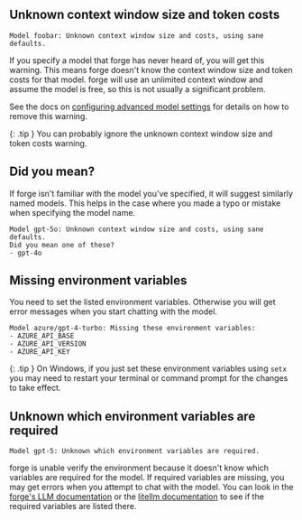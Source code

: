 
## Unknown context window size and token costs

```
Model foobar: Unknown context window size and costs, using sane defaults.
```

If you specify a model that forge has never heard of, you will get
this warning.
This means forge doesn't know the context window size and token costs
for that model.
forge will use an unlimited context window and assume the model is free,
so this is not usually a significant problem.

See the docs on 
[configuring advanced model settings](/docs/config/adv-model-settings.html)
for details on how to remove this warning.

{: .tip }
You can probably ignore the unknown context window size and token costs warning.

## Did you mean?

If forge isn't familiar with the model you've specified,
it will suggest similarly named models.
This helps
in the case where you made a typo or mistake when specifying the model name.

```
Model gpt-5o: Unknown context window size and costs, using sane defaults.
Did you mean one of these?
- gpt-4o
```

## Missing environment variables

You need to set the listed environment variables.
Otherwise you will get error messages when you start chatting with the model.

```
Model azure/gpt-4-turbo: Missing these environment variables:
- AZURE_API_BASE
- AZURE_API_VERSION
- AZURE_API_KEY
```

{: .tip }
On Windows, 
if you just set these environment variables using `setx` you may need to restart your terminal or
command prompt for the changes to take effect.


## Unknown which environment variables are required

```
Model gpt-5: Unknown which environment variables are required.
```

forge is unable verify the environment because it doesn't know
which variables are required for the model.
If required variables are missing,
you may get errors when you attempt to chat with the model.
You can look in the [forge's LLM documentation](/docs/llms.html)
or the
[litellm documentation](https://docs.litellm.ai/docs/providers)
to see if the required variables are listed there.

